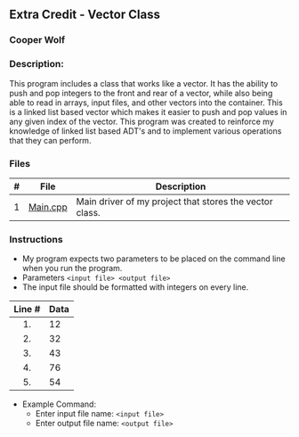 ## Extra Credit - Vector Class
### Cooper Wolf
### Description:

This program includes a class that works like a vector. It has the ability to push and pop integers
to the front and rear of a vector, while also being able to read in arrays, input files, and other 
vectors into the container. This is a linked list based vector which makes it easier to push and pop
values in any given index of the vector. This program was created to reinforce my knowledge of linked
list based ADT's and to implement various operations that they can perform.

### Files

|   #   | File             | Description                                            |
| :---: | ---------------- | --------------------------------------------------     |
|   1   |    [Main.cpp](https://github.com/Coop-Wolf/3013-Algorithms/blob/main/Assignments/Extra%20Credit/main.cpp)      | Main driver of my project that stores the vector class.|

### Instructions

- My program expects two parameters to be placed on the command line when you run the program.
- Parameters `<input file> <output file>`
- The input file should be formatted with integers on every line.

| Line # | Data |
| :----: | ---- |
|   1.   |  12  |
|   2.   |  32  |
|   3.   |  43  |
|   4.   |  76  |
|   5.   |  54  |


- Example Command:
    - Enter input file name: `<input file>`
    - Enter output file name: `<output file>`